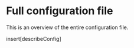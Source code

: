 # Full configuration file

This is an overview of the entire configuration file. 

insert[describeConfig]
